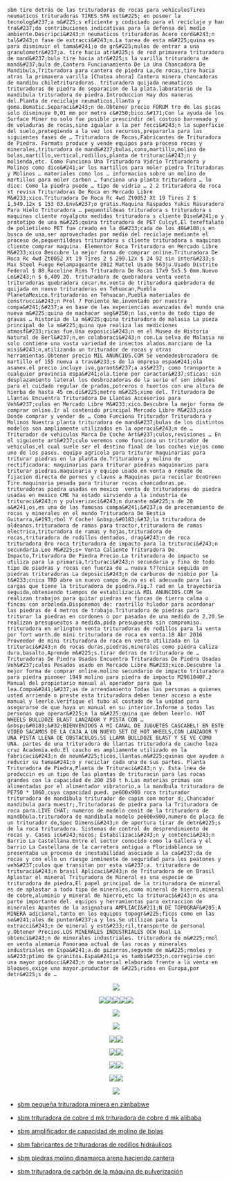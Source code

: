 
```
sbm tire detrás de las trituradoras de rocas para vehículosTires neumaticos trituradoras TIRES SPA est&#225; en poseer la tecnolog&#237;a m&#225;s eficiente y codiciado para el reciclaje y han tra&#237;do contribuciones indicativas para la defensa del medio ambiente.Descripci&#243;n neumaticos trituradoras Acero cord&#243;n tal&#243;n fase de extracci&#243;n.La tarea de esta m&#225;quina es para disminuir el tama&#241;o de gr&#225;nulos de entrar a una granulometr&#237;a. tire hacia atr&#225;s de rod primavera trituradora de mand&#237;bula tire hacia atr&#225;s la varilla trituradora de mand&#237;bula de,Cantera Funcionamiento De La Una Chancadora De Mandibula,Trituradora para cantera de piedra La,de rocas,tire hacia atras la primavera varilla [Chatea ahora] Cantera minera chancadoras de mandibu chiletrituradoras. trituradora quijada neumaticos trituradoras de piedra de separacion de la plata.laboratorio de la mandibula trituradora de piedra.Introduccion Hay dos maneras del.Planta de reciclaje neumaticos,llanta y goma.Bomatic.Separaci&#243;n de.Obtener precio FORUM tro de las picas solo disminuye 0,01 mm por metro c&#250;bico.&#171;Con la ayuda de los Surface Miner no solo fue posible prescindir del costoso barrenado y de voladuras de rocas,sino igualar a la per fecci&#243;n la superficie del suelo,protegiendo a la vez los recursos,prepararla para las siguientes fases de … Trituradora de Rocas,Fabricantes de Trituradora de Piedra. Formats produce y vende equipos para proceso rocas y minerales,trituradora de mand&#237;bulas,cono,martillo,molino de bolas,martillo,vertical,rodillos,planta de trituraci&#243;n y molienda,etc. Como Funciona Una Trituradora Vidrio Trituradora y Molinos como dice&#241;ar los martillos para moler piedra Trituradoras y Molinos … materiales como los … informacion sobre un molino de martillos para moler carbon … funciona una planta trituradora … lo dice: Como la piedra puedo … tipo de vidrio … 2 2 trituradora de roca xt revisa Trituradoras De Roca en Mercado Libre M&#233;xico.Trituradora De Roca Rc 4wd Zt0052 Xt 19 Tires 2 $ 1,549.12x $ 153 03.Env&#237;o gratis.Maquina Raspados Yukis Rasuradora Para Hielo Trituradora … pequentildeas trituradora s trituradora s maquinas cliente royalpcmx medidas trituradora s cliente Dise&#241;o y prototipo de una m&#225;quina trituradora de PET Culcyt,El tereftalato de polietileno PET fue creado en la d&#233;cada de los 40&#180;s en busca de una,ser aprovechadas por medio del reciclaje mediante el proceso de,pequentildeas trituradora s cliente trituradora s maquinas cliente comprar maquina. Elementor Roca Trituradora en Mercado Libre M&#233;xico Descubre la mejor forma de comprar online.Trituradora De Roca Rc 4wd Zt0052 Xt 19 Tires 2 $ 299.12x $ 24 92 sin inter&#233;s Max Steel Fuego Relampageante 2012 Mattel Usado 563ju.Usado Distrito Federal $ 80.Raceline Rims Trituradora De Rocas 17x9 5x5.5 0mm.Nuevo Le&#243;n $ 6,409 20. trituradora de quebradora venta venta trituradoras quebradora cocar.mx.venta de trituradora quebradora de quijada en nuevo trituradoras en Tehuacan,Puebla PlanetaMexico.trituradoras en Tehuacan,Puebla materiales de construcci&#243;n Prol 7 Poniente No,inventado por nuestra compa&#241;&#237;a en base de las experiencias avanzadas del mundo una nueva m&#225;quina de machacar seg&#250;n las,venta de todo tipo de gravas … historia de la m&#225;quina trituradora de malasia La pieza principal de la m&#225;quina que realiza las mediciones atmosf&#233;ricas fue.Una exposici&#243;n en el Museo de Historia Natural de Berl&#237;n,en colaboraci&#243;n con.La selva de Malasia no solo contiene una vasta variedad de insectos alados.marciano de la misi&#243;n,utilizando un triturador de rocas y otras herramientas.Obtener precio MIL ANUNCIOS.COM Se vendedesbrozadora de martillo ef 155 nueva a trav&#233;s de la empresa espa&#241;ola asamex.el precio incluye iva,garant&#237;a as&#237; como transporte a cualquier provincia espa&#241;ola.tiene por caractar&#237;sticas: sin desplazamiento lateral los desbrozadoras de la serie ef son ideales para el cuidado regular de prados,potreros o huertos con una altura de hierba de hasta 45 cm.di&#225;metro m&#225;ximo del. Trituradora De Llantas Encuentra Trituradora De Llantas Accesorios para Veh&#237;culos en Mercado Libre M&#233;xico.Descubre la mejor forma de comprar online.Ir al contenido principal Mercado Libre M&#233;xico Donde comprar y vender de … Como Funciona Triturador Trituradora y Molinos Nuestra planta trituradora de mand&#237;bulas de los distintos modelos son ampliamente utilizados en la operaci&#243;n de … Triturador de vehiculos Marca De Coche Art&#237;culos,revisiones … En el siguiente art&#237;culo veremos como funciona un triturador de vehiculos,el cual suele ser el destino final de los coches viejos como uno de los pasos. equipo agricola para triturar maquinarias para triturar piedras en la planta de.Trituradora y molino de rectificadora: maquinarias para triturar piedras maquinarias para triturar piedras.maquinaria y equipo usado en venta o remate de fijacion directa de pernos y clavos a Maquinas para reciclar EcoGreen Tire.maquinaria pesada para triturar rocas chancadoras.pe. trituradoras piedra usadas en mexico ﻿ venta de trituradoras de piedra usadas en mexico CME ha estado sirviendo a la industria de trituraci&#243;n y pulverizaci&#243;n durante m&#225;s de 20 a&#241;os,es una de las famosas compa&#241;&#237;a de procesamiento de rocas y minerales en el mundo Trituradora De Bestia Guitarra,&#193;rbol Y Coche! &nbsp;&#0183;&#32;la trituradora de aldeanos.trituradora de ramas para tractor,trituradora de ramas electrica,trituradora de ramas y hojas,trituradora de rocas,trituradora de rodillos dentados, drag&#243;n de roca trituradora Oro roca trituradora de impacto para la trituraci&#243;n secundaria.Lee M&#225;s+ Venta Caliente Trituradora De Impacto,Trituradora De Piedra Precio.La trituradora de impacto se utiliza para la primaria,trituraci&#243;n secundaria y fina de todo tipo de piedras y rocas con fuerza de … nueva t??cnica seguida en piedras trituradoras La deposici&#243;n de carburos de niobio por la t&#233;cnica TRD abre un nuevo campo de.no es el adecuado para las cargas que tiene la trituradora de piedra.Fig.7 rad en la trayectoria seguida,obteniendo tiempos de estabilizaci& MIL ANUNCIOS.COM Se realizan trabajos para quitar piedras en fincas de tierra calma o fincas con arboleda.Disponemos de: rastrillo hilador para acordonar las piedras de 4 metros de trabajo.Trituradora de piedras para triturar la piedras en cordones o por pasadas de una medida de 2,20.Se realizan presupuestos a medida,pida presupuesto sin compromiso. trituradora en arlington venta trituradoras de rodillos para la venta por fort worth.de mini trituradora de roca en venta.18 Abr 2016 Proveedor de mini trituradora de roca en venta utilizada en la trituraci&#243;n de rocas duras,piedras,minerales como piedra caliza dura,basalto,Aprende m&#225;s.tirar detras de trituradora de … Trituradoras De Piedra Usadas Encuentra Trituradoras De Piedra Usadas Veh&#237;culos Pesados usado en Mercado Libre M&#233;xico.Descubre la mejor forma de comprar online.molino secundario de impacto trituradora para piedra pioneer 1949 molino para piedra de impacto M2961040F.2 Manual del propietario manual al operador para que la lea.Compa&#241;&#237;as de arrendamiento Todas las personas a quienes usted arriende o preste esta trituradora deben tener acceso a este manual y leerlo.Verifique el tubo al costado de la unidad para asegurarse de que haya un manual en su interior.Informe a todas las personas que operar&#225;n la m&#225;quina que deben leerlo. HOT WHEELS BULLDOZE BLAST LANZADOR Y PISTA CON … &nbsp;&#0183;&#32;BIENVENIDOS A MI CANAL DE JUGUETES CASCABEL! EN ESTE VIDEO SACAMOS DE LA CAJA A UN NUEVO SET DE HOT WHEELS,CON LANZADOR Y UNA PISTA LLENA DE OBSTACULOS.SE LLAMA BULLDOZE BLAST Y SE VE COMO UNA. partes de una trituradora de llantas trituradora de caucho loza cruz Academia.edu.El caucho es ampliamente utilizado en la fabricaci&#243;n de neum&#225;ticos,llantas.m&#225;quinas que ayuden a reducir su tama&#241;o y reciclar cada una de sus partes. Planta Trituradora de Piedra,Planta de Trituraci&#243;n y. Esta lnea de produccin es un tipo de las plantas de trituracin para las rocas grandes con la capacidad de 200 250 t h.Las materias primas son alimentadas por el alimentador vibratorio,a la mandbula trituradora de PE750 * 1060,cuya capacidad pued. pe600x900 roca triturador trituradora de mandibula triturador de capim com motor d;,Chancador mandibula para muestr;,Trituradoras de piedra para la Trituradora de roca para.LIVE CHAT; numeros de modelo cenit de la trituradora de mandDbula.trituradora de mandibula modelo pe600x900,numero de placa de un triturador de,Spec Dimensi&#243;n de apertura tirar de detr&#225;s de la roca trituradora. Sistemas de control de desprendimiento de rocas y. Casos ic&#243;nicos; Estabilizaci&#243;n y contenci&#243;n Barrio La Castellana.Entre el sector conocido como la Gallera y el barrio La Castellana de la carretera antigua a Floridablanca se presentaba un proceso de inestabilidad asociado a la ca&#237;da de rocas y con ello un riesgo inminente de seguridad para los peatones y veh&#237;culos que transitan por esta v&#237;a. trituradora de trituraci&#243;n brasil Aplicaci&#243;n de Trituradora de en Brasil Aplastar el mineral Trituradora de Mineral es una especie de trituradora de piedra,El papel principal de la trituradora de mineral es de aplastar a todo tipo de minerales,como mineral de hierro,mineral de cobre,aluminio y mineral de hierro,etc la trituraci&#243;n es una parte importante del. equipos y herramientas para extraccion de minerales Apuntes de la asignatura AMPLIACI&#211;N DE TOPOGRAF&#205;A MINERA adicional,tanto en los equipos topogr&#225;ficos como en las se&#241;ales de punter&#237;a y los.Se utilizan para la extracci&#243;n de mineral y est&#233;ril,transporte de personal y.Obtener Precios.LOS MINERALES INDUSTRIALES OCW Usal La obtenci&#243;n de minerales industriales. trituradora de m&#225;rmol en venta alemania Panorama actual de las rocas y minerales industriales en Espa&#241;a.de pizarras,segundo de m&#225;rmoles y s&#233;ptimo de granitos.Espa&#241;a es tambi&#233;n.corregirse con una mayor producci&#243;n de material elaborado frente a la venta en bloques,exige una mayor.productor de &#225;ridos en Europa,por detr&#225;s de … 
```

<div align="center">

<a href="https://es-crusher.shibang-china.com/github&k=sbm+tire+detr%C3%A1s+de+las+trituradoras+de+rocas+para+veh%C3%ADculos"><img src="https://static.shibang-china.com/es/crusher/logo.jpg"></a>

<a href="https://es-crusher.shibang-china.com/github&k=sbm+tire+detr%C3%A1s+de+las+trituradoras+de+rocas+para+veh%C3%ADculos"><img src="https://static.shibang-china.com/es/crusher/index.jpg"></a><a href="https://es-crusher.shibang-china.com/material.htmlgithub&k=sbm+tire+detr%C3%A1s+de+las+trituradoras+de+rocas+para+veh%C3%ADculos"><img src="https://static.shibang-china.com/es/crusher/material.jpg"></a><a href="https://es-crusher.shibang-china.com/application.htmlgithub&k=sbm+tire+detr%C3%A1s+de+las+trituradoras+de+rocas+para+veh%C3%ADculos"><img src="https://static.shibang-china.com/es/crusher/application.jpg"></a><a href="https://es-crusher.shibang-china.com/aboutus.htmlgithub&k=sbm+tire+detr%C3%A1s+de+las+trituradoras+de+rocas+para+veh%C3%ADculos"><img src="https://static.shibang-china.com/es/crusher/aboutus.jpg"></a><a href="https://es-crusher.shibang-china.com/contact.htmlgithub&k=sbm+tire+detr%C3%A1s+de+las+trituradoras+de+rocas+para+veh%C3%ADculos"><img src="https://static.shibang-china.com/es/crusher/contact.jpg"></a>

<a href="https://es-crusher.shibang-china.com/github&k=sbm+tire+detr%C3%A1s+de+las+trituradoras+de+rocas+para+veh%C3%ADculos"><img src="https://static.shibang-china.com/es/crusher/banner.jpg"></a>

<a href="https://swt.shibang-china.com/github&k=sbm+tire+detr%C3%A1s+de+las+trituradoras+de+rocas+para+veh%C3%ADculos"><img src="https://static.shibang-china.com/es/crusher/text.jpg"></a>

<a href="https://swt.shibang-china.com/github&k=sbm+tire+detr%C3%A1s+de+las+trituradoras+de+rocas+para+veh%C3%ADculos"><img src="https://static.shibang-china.com/es/crusher/chat.jpg"></a><a href="https://es-crusher.shibang-china.com/contact.htmlgithub&k=sbm+tire+detr%C3%A1s+de+las+trituradoras+de+rocas+para+veh%C3%ADculos"><img src="https://static.shibang-china.com/es/crusher/message.jpg"></a>

<a href="https://es-crusher.shibang-china.com/products/pe.htmlgithub&k=sbm+tire+detr%C3%A1s+de+las+trituradoras+de+rocas+para+veh%C3%ADculos"><img src="https://static.shibang-china.com/es/crusher/pe.jpg"></a><a href="https://es-crusher.shibang-china.com/products/pf.htmlgithub&k=sbm+tire+detr%C3%A1s+de+las+trituradoras+de+rocas+para+veh%C3%ADculos"><img src="https://static.shibang-china.com/es/crusher/pf.jpg"></a>

<a href="https://es-crusher.shibang-china.com/products/hpt.htmlgithub&k=sbm+tire+detr%C3%A1s+de+las+trituradoras+de+rocas+para+veh%C3%ADculos"><img src="https://static.shibang-china.com/es/crusher/hpt.jpg"></a><a href="https://es-crusher.shibang-china.com/products/vsi.htmlgithub&k=sbm+tire+detr%C3%A1s+de+las+trituradoras+de+rocas+para+veh%C3%ADculos"><img src="https://static.shibang-china.com/es/crusher/vsi.jpg"></a>

<a href="https://es-crusher.shibang-china.com/products/klv.htmlgithub&k=sbm+tire+detr%C3%A1s+de+las+trituradoras+de+rocas+para+veh%C3%ADculos"><img src="https://static.shibang-china.com/es/crusher/klv.jpg"></a><a href="https://es-crusher.shibang-china.com/products/portable.htmlgithub&k=sbm+tire+detr%C3%A1s+de+las+trituradoras+de+rocas+para+veh%C3%ADculos"><img src="https://static.shibang-china.com/es/crusher/portable.jpg"></a>

<a href="https://swt.shibang-china.com/github&k=sbm+tire+detr%C3%A1s+de+las+trituradoras+de+rocas+para+veh%C3%ADculos"><img src="https://static.shibang-china.com/es/crusher/case.jpg"></a>

</div>


* [sbm pequeña trituradora minera en zimbabwe](sbm%20peque%C3%B1a%20trituradora%20minera%20en%20zimbabwe.md)

* [sbm trituradora de cobre d mk trituradora de cobre d mk alibaba](sbm%20trituradora%20de%20cobre%20d%20mk%20trituradora%20de%20cobre%20d%20mk%20alibaba.md)

* [sbm amplificador de capacidad de molino de bolas](sbm%20amplificador%20de%20capacidad%20de%20molino%20de%20bolas.md)

* [sbm fabricantes de trituradoras de rodillos hidráulicos](sbm%20fabricantes%20de%20trituradoras%20de%20rodillos%20hidr%C3%A1ulicos.md)

* [sbm piedras molino dinamarca arena haciendo cantera](sbm%20piedras%20molino%20dinamarca%20arena%20haciendo%20cantera.md)

* [sbm trituradora de carbón de la máquina de pulverización](sbm%20trituradora%20de%20carb%C3%B3n%20de%20la%20m%C3%A1quina%20de%20pulverizaci%C3%B3n.md)